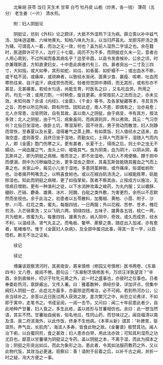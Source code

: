 <!-- { "loadSidebar": true } -->
　　北柴胡 茯苓 当归 天生术 甘草 白芍 牡丹皮 山栀（炒黑，各一钱） 薄荷（五分） 老生姜（一片） 清水煎。

　　附：妇人阴挺论

　　阴挺证，坊刻《外科》论之颇详，大抵不外湿热下注为病。薛立斋以补中益气汤、加味逍遥散、六味地黄丸、知柏八味丸为主，以当归芦荟丸、龙胆泻肝汤之类为辅，可谓高人一着，而治之无一效，何也？盖为前人湿热二字误之也。余在籍时，医道颇许可于人，治疗三十七载，阅历不为不多，而阴挺症久未一见，意者古人用心周到，不过所闻而备其病名乎？迨至辛酉，以县令发直候补。公余之顷，时亦兼理斯道，方知直隶妇女，十中患此病者约有三、四。甚者突出一二寸及三四寸，大如指，或大如拳，其形如蛇、如瓜、如香菌、如虾蟆不一；或出血水不断，或干枯不润，或痛痒，或顽麻者，以致经水渐闭、面黄少食、羸瘦、咳嗽、吐血而寒热往来、自汗盗汗，病成劳伤而死。轻者但觉阴中滞碍，而无其形，或有形亦不甚显，无甚痛害。若经水匀适，尚能生育，时医名之曰 ，又名吃血劳。所用之药，均无一效；或用刀割，一时稍愈，旋且更甚。余常按前人之法而治之，亦未见效。未知何故？余读《内经》、《金匮》、《千金》等书，及各家秘藏等本，寻其言外之旨，而参以所见所闻，颇有所悟。因知此症，南人不患，即偶有之，治亦易愈；北人亦常患，治皆罔效，自有其故。盖以南人之阴挺，由于病变，书有其方，按法多效；北人之阴挺，由于气习，病象虽同，而病源则异，所以弗效。其云：气习奈何？北俗日坐湿地，夜卧土坑，寒湿渐积，固不待言。男子劳动而散泄，妇人则静而常佚，至春夏以及长夏，湿得暑气之蒸上腾，有如蒸饭、妇人值经水之适来，血海空虚，虚则善受，且终日坐于湿地，而勤女红，土得人气而渐干，湿随入气而内入，即《金匮》胞门伤寒之义。更有甚者，长夏干土，得雨之后，则土中之虫无不蠕动，一闻血腥之气，虫头上仰，嘘吸其气。虫为阴类，血为阴汁，以阴从阴，毒瓦斯并之，即为阴挺之病根。推而言之，即不坐湿地，凡妇人不用便桶，蹲于厕中而便溺，厕中为污秽幽隐之处，更多湿虫之潜伏，其毒瓦斯皆能随其腥血之气而上乘之也。余家山中，每见小儿坐于湿地，多患阴茎肿胀，或作痛痒，俗谓蚯蚓吹也。治者揭开鸭嘴含之，以鸭喜食蚓也。或以花椒白矾汤洗之，以椒能胜寒，矾能除湿也。知此而阴挺之病根，更了如指掌矣。医者不察其由，止按成方以施治，无怪病日增剧。更有一种渔利之徒，以下水消肿攻毒之峻药，为丸内服；又以蟾酥、硼砂、芒硝、麝香、雄黄、冰片、阿魏、白砒之类外敷，为害更烈，余所以不忍默然而坐视也。余于此治之，初患者以五苓散料，加蜀椒、黄柏、小茴、附子、沙参、川芎、红花之类，蜜丸，每服四钱，一日两服；外以花椒、苦参、苍术，槐花煎汤，入芒硝熏洗；又以飞矾六两，铜绿四钱，五味子、雄黄各五钱，桃仁一两，共为细末，炼蜜为丸，每重四钱，雄黄为衣，纳入阴中，奇效。或久而成劳，经水不利，以温经汤、肾气丸主之。而龟板、鳖甲、蒺藜之类，随症出入加减，亦有愈者，笔楮难尽。惟于《金匮妇人杂病》，及全部中属词此事，得其一言一字，以启悟机，断无不治之证矣。

　　续记

　　续记

　　傅廉该观察清河时，其弟南安，寄来慎修（修园又号慎修）医书两卷、《东皋四书》文八卷，披阅不倦。题句云：“东皋制艺慎修医书，万顷汪洋孰望涯？”辛酉，余到直候补，叨识于牡牝元黄之外，此一时之盛事也，亦彼时之仅事也。日者奉委赴热河，禀辞甫出，又传入署。曰：雅着数种，俱经抄录，详加评点，但集中阙妇人阴挺一症，此症北方最多，亦最除逆而难治，必不可阙。若到热河办公，公余当续补之。余答以近日医过两人获效之故，差次繁冗之中，尚恐立论弗详，不如即于寓中，走笔书之。书成呈阅，一阅一击节。又问曰：闻二十年前患此者少，自此地种产甘薯，妇人食之，多生此疮，盖以疮形与甘薯相仿也。余曰：此一想当然语，其实不然。甘薯始自闽省，俗名地瓜，性同山药，而甘味过之。闽自福清以南及漳、泉二府滨海外，以此作饭，终身不生他病。《本草从新》谓其：“补脾胃，驱湿热，养气血，长肌肉”。海滨人多寿，皆食此物之故。《金薯谱》极赞其功。闽人治下痢，以白蜜同煎，食之甚效；妇人患赤白带，用此法亦效；可知其利湿热之功尤巨也。鄙意以甘薯堪为阴挺证之专药。盖以阴挺之本，不离于湿，而此为探本之治；阴挺之形突出如瓜，而此为象形之治。患此者，令其如法服药敷药之外，又以此物代饭，其效当必更速。观察曰：善！请附于前着之后，以补千古之阙，并折一时之疑，洵大方便之一事。

　　
